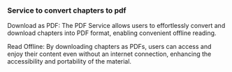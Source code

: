 ### Service to convert chapters to pdf

Download as PDF: The PDF Service allows users to effortlessly convert and download chapters into PDF format, enabling convenient offline reading.

Read Offline: By downloading chapters as PDFs, users can access and enjoy their content even without an internet connection, enhancing the accessibility and portability of the material.
